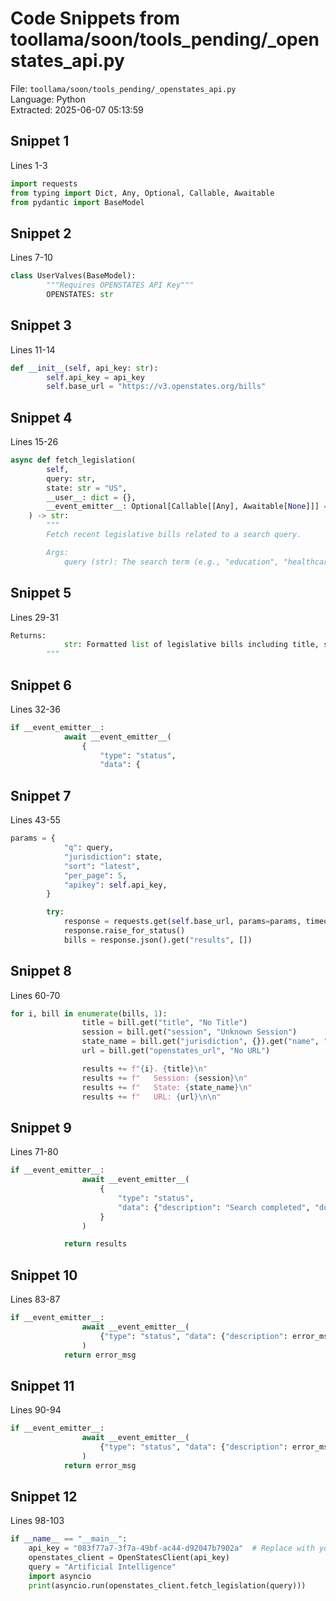 # Code Snippets from toollama/soon/tools_pending/_openstates_api.py

File: `toollama/soon/tools_pending/_openstates_api.py`  
Language: Python  
Extracted: 2025-06-07 05:13:59  

## Snippet 1
Lines 1-3

```Python
import requests
from typing import Dict, Any, Optional, Callable, Awaitable
from pydantic import BaseModel
```

## Snippet 2
Lines 7-10

```Python
class UserValves(BaseModel):
        """Requires OPENSTATES API Key"""
        OPENSTATES: str
```

## Snippet 3
Lines 11-14

```Python
def __init__(self, api_key: str):
        self.api_key = api_key
        self.base_url = "https://v3.openstates.org/bills"
```

## Snippet 4
Lines 15-26

```Python
async def fetch_legislation(
        self,
        query: str,
        state: str = "US",
        __user__: dict = {},
        __event_emitter__: Optional[Callable[[Any], Awaitable[None]]] = None,
    ) -> str:
        """
        Fetch recent legislative bills related to a search query.

        Args:
            query (str): The search term (e.g., "education", "healthcare").
```

## Snippet 5
Lines 29-31

```Python
Returns:
            str: Formatted list of legislative bills including title, state, session, and URL.
        """
```

## Snippet 6
Lines 32-36

```Python
if __event_emitter__:
            await __event_emitter__(
                {
                    "type": "status",
                    "data": {
```

## Snippet 7
Lines 43-55

```Python
params = {
            "q": query,
            "jurisdiction": state,
            "sort": "latest",
            "per_page": 5,
            "apikey": self.api_key,
        }

        try:
            response = requests.get(self.base_url, params=params, timeout=15)
            response.raise_for_status()
            bills = response.json().get("results", [])
```

## Snippet 8
Lines 60-70

```Python
for i, bill in enumerate(bills, 1):
                title = bill.get("title", "No Title")
                session = bill.get("session", "Unknown Session")
                state_name = bill.get("jurisdiction", {}).get("name", "Unknown State")
                url = bill.get("openstates_url", "No URL")

                results += f"{i}. {title}\n"
                results += f"   Session: {session}\n"
                results += f"   State: {state_name}\n"
                results += f"   URL: {url}\n\n"
```

## Snippet 9
Lines 71-80

```Python
if __event_emitter__:
                await __event_emitter__(
                    {
                        "type": "status",
                        "data": {"description": "Search completed", "done": True},
                    }
                )

            return results
```

## Snippet 10
Lines 83-87

```Python
if __event_emitter__:
                await __event_emitter__(
                    {"type": "status", "data": {"description": error_msg, "done": True}}
                )
            return error_msg
```

## Snippet 11
Lines 90-94

```Python
if __event_emitter__:
                await __event_emitter__(
                    {"type": "status", "data": {"description": error_msg, "done": True}}
                )
            return error_msg
```

## Snippet 12
Lines 98-103

```Python
if __name__ == "__main__":
    api_key = "083f77a7-3f7a-49bf-ac44-d92047b7902a"  # Replace with your actual OpenStates key
    openstates_client = OpenStatesClient(api_key)
    query = "Artificial Intelligence"
    import asyncio
    print(asyncio.run(openstates_client.fetch_legislation(query)))
```

